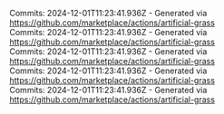 Commits: 2024-12-01T11:23:41.936Z - Generated via https://github.com/marketplace/actions/artificial-grass
<br>
Commits: 2024-12-01T11:23:41.936Z - Generated via https://github.com/marketplace/actions/artificial-grass
<br>
Commits: 2024-12-01T11:23:41.936Z - Generated via https://github.com/marketplace/actions/artificial-grass
<br>
Commits: 2024-12-01T11:23:41.936Z - Generated via https://github.com/marketplace/actions/artificial-grass
<br>
Commits: 2024-12-01T11:23:41.936Z - Generated via https://github.com/marketplace/actions/artificial-grass
<br>
